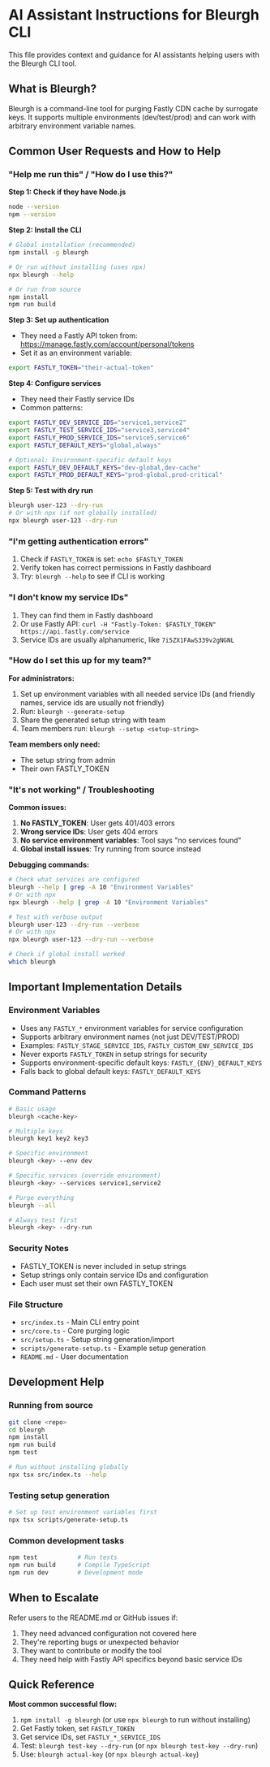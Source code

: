 # AI Assistant Instructions for Bleurgh CLI

This file provides context and guidance for AI assistants helping users with the Bleurgh CLI tool.

## What is Bleurgh?

Bleurgh is a command-line tool for purging Fastly CDN cache by surrogate keys. It supports multiple environments (dev/test/prod) and can work with arbitrary environment variable names.

## Common User Requests and How to Help

### "Help me run this" / "How do I use this?"

**Step 1: Check if they have Node.js**
```bash
node --version
npm --version
```

**Step 2: Install the CLI**
```bash
# Global installation (recommended)
npm install -g bleurgh

# Or run without installing (uses npx)
npx bleurgh --help

# Or run from source
npm install
npm run build
```

**Step 3: Set up authentication**
- They need a Fastly API token from: https://manage.fastly.com/account/personal/tokens
- Set it as an environment variable:
```bash
export FASTLY_TOKEN="their-actual-token"
```

**Step 4: Configure services**
- They need their Fastly service IDs
- Common patterns:
```bash
export FASTLY_DEV_SERVICE_IDS="service1,service2"
export FASTLY_TEST_SERVICE_IDS="service3,service4"
export FASTLY_PROD_SERVICE_IDS="service5,service6"
export FASTLY_DEFAULT_KEYS="global,always"

# Optional: Environment-specific default keys
export FASTLY_DEV_DEFAULT_KEYS="dev-global,dev-cache"
export FASTLY_PROD_DEFAULT_KEYS="prod-global,prod-critical"
```

**Step 5: Test with dry run**
```bash
bleurgh user-123 --dry-run
# Or with npx (if not globally installed)
npx bleurgh user-123 --dry-run
```

### "I'm getting authentication errors"

1. Check if `FASTLY_TOKEN` is set: `echo $FASTLY_TOKEN`
2. Verify token has correct permissions in Fastly dashboard
3. Try: `bleurgh --help` to see if CLI is working

### "I don't know my service IDs"

1. They can find them in Fastly dashboard
2. Or use Fastly API: `curl -H "Fastly-Token: $FASTLY_TOKEN" https://api.fastly.com/service`
3. Service IDs are usually alphanumeric, like `7i5ZX1FAwS339v2gNGNL`

### "How do I set this up for my team?"

**For administrators:**
1. Set up environment variables with all needed service IDs (and friendly names, service ids are usually not friendly)
2. Run: `bleurgh --generate-setup`
3. Share the generated setup string with team
4. Team members run: `bleurgh --setup <setup-string>`

**Team members only need:**
- The setup string from admin
- Their own FASTLY_TOKEN

### "It's not working" / Troubleshooting

**Common issues:**
1. **No FASTLY_TOKEN**: User gets 401/403 errors
2. **Wrong service IDs**: User gets 404 errors  
3. **No service environment variables**: Tool says "no services found"
4. **Global install issues**: Try running from source instead

**Debugging commands:**
```bash
# Check what services are configured
bleurgh --help | grep -A 10 "Environment Variables"
# Or with npx
npx bleurgh --help | grep -A 10 "Environment Variables"

# Test with verbose output
bleurgh user-123 --dry-run --verbose
# Or with npx
npx bleurgh user-123 --dry-run --verbose

# Check if global install worked
which bleurgh
```

## Important Implementation Details

### Environment Variables
- Uses any `FASTLY_*` environment variables for service configuration
- Supports arbitrary environment names (not just DEV/TEST/PROD)
- Examples: `FASTLY_STAGE_SERVICE_IDS`, `FASTLY_CUSTOM_ENV_SERVICE_IDS`
- Never exports `FASTLY_TOKEN` in setup strings for security
- Supports environment-specific default keys: `FASTLY_{ENV}_DEFAULT_KEYS`
- Falls back to global default keys: `FASTLY_DEFAULT_KEYS`

### Command Patterns
```bash
# Basic usage
bleurgh <cache-key>

# Multiple keys
bleurgh key1 key2 key3

# Specific environment
bleurgh <key> --env dev

# Specific services (override environment)
bleurgh <key> --services service1,service2

# Purge everything
bleurgh --all

# Always test first
bleurgh <key> --dry-run
```

### Security Notes
- FASTLY_TOKEN is never included in setup strings
- Setup strings only contain service IDs and configuration
- Each user must set their own FASTLY_TOKEN

### File Structure
- `src/index.ts` - Main CLI entry point
- `src/core.ts` - Core purging logic
- `src/setup.ts` - Setup string generation/import
- `scripts/generate-setup.ts` - Example setup generation
- `README.md` - User documentation

## Development Help

### Running from source
```bash
git clone <repo>
cd bleurgh
npm install
npm run build
npm test

# Run without installing globally
npx tsx src/index.ts --help
```

### Testing setup generation
```bash
# Set up test environment variables first
npx tsx scripts/generate-setup.ts
```

### Common development tasks
```bash
npm test           # Run tests
npm run build      # Compile TypeScript
npm run dev        # Development mode
```

## When to Escalate

Refer users to the README.md or GitHub issues if:
1. They need advanced configuration not covered here
2. They're reporting bugs or unexpected behavior
3. They want to contribute or modify the tool
4. They need help with Fastly API specifics beyond basic service IDs

## Quick Reference

**Most common successful flow:**
1. `npm install -g bleurgh` (or use `npx bleurgh` to run without installing)
2. Get Fastly token, set `FASTLY_TOKEN`
3. Get service IDs, set `FASTLY_*_SERVICE_IDS` 
4. Test: `bleurgh test-key --dry-run` (or `npx bleurgh test-key --dry-run`)
5. Use: `bleurgh actual-key` (or `npx bleurgh actual-key`)
